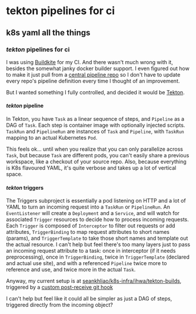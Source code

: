 # tekton pipelines for ci

## k8s yaml all the things

### _tekton_ pipelines for ci

I was using [Buildkite](https://buildkite.com/) for my CI.
And there wasn't much wrong with it,
besides the somewhat janky docker builder support.
I even figured out how to make it just pull from a
[central pipeline repo](https://github.com/erred/buildkite-pipelines)
so I don't have to update every repo's pipeline definition every time I thought of an improvement.

But I wanted something I fully controlled,
and decided it would be [Tekton](https://tekton.dev/).

#### _tekton_ pipeline

In Tekton, you have `Task` as a linear sequence of steps,
and `Pipeline` as a DAG of `Task`.
Each step is container image with optionally injected scripts.
`TaskRun` and `PipelineRun` are instances of `Task` and `Pipeline`,
with `TaskRun` mapping to an actual Kubernetes `Pod`.

This feels ok...
until when you realize that you can only parallelize across `Task`,
but because `Task` are different pods,
you can't easily share a previous workspace,
like a checkout of your source repo.
Also, because everything is K8s flavoured YAML,
it's quite verbose and takes up a lot of vertical space.

#### _tekton_ triggers

The Triggers subproject is essentially a pod listening on HTTP
and a lot of YAML to turn an incoming request into a `TaskRun` or `PipelineRun`.
An `EventListener` will create a `Deployment` and a `Service`,
and will watch for associated `Trigger` resources to decide how to process incoming requests.
Each `Trigger` is composed of `Interceptor` to filter out requests or add attributes,
`TriggerBinding` to map request attributes to short names (params),
and `TriggerTemplate` to take those short names and template out the actual resource.
I can't help but feel there's too many layers just to pass an incoming request attribute to a task:
once in interceptor (if it needs preprocessing),
once in `TriggerBinding`,
twice in `TriggerTemplate` (declared and actual use site),
and with a referenced `Pipeline` twice more to reference and use, and twice more in the actual `Task`.

Anyway, my current setup is at [seankhliao/k8s-infra/ihwa/tekton-builds](https://github.com/seankhliao/k8s-infra/tree/42e6ad460e5ae702aa6a279350ceac95c03ffcc1/ihwa/tekton-builds),
triggered by a [custom post-receive git hook](https://github.com/seankhliao/githook/tree/9c793d7a6515ecd2b99781584027d8ef987540e2/cmd/post-receive)

I can't help but feel like it could all be simpler as just a DAG of steps,
triggered directly from the incoming object?
